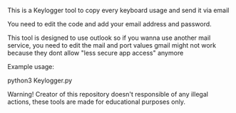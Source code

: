 This is a Keylogger tool to copy every keyboard usage and send it via email

You need to edit the code and add your email address and password.

This tool is designed to use outlook so if you wanna use another mail service, you need to edit the mail and port values
gmail might not work because they dont allow "less secure app access" anymore

Example usage:

python3 Keylogger.py

Warning!
Creator of this repository doesn't responsible of any illegal actions,
these tools are made for educational purposes only.
